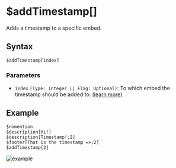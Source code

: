 # $addTimestamp[]
Adds a timestamp to a specific embed.

## Syntax
```
$addTimestamp[index]
```

### Parameters
- `index` `(Type: Integer || Flag: Optional)`: To which embed the timestamp should be added to. [(learn more)](../resources/embedIndexes.md)

## Example
```
$nomention
$description[Hi!]
$description[Timestamp!;2]
$footer[That is the timestamp =>;2]
$addTimestamp[2]
```
![example](https://user-images.githubusercontent.com/113303649/211189667-92fc90ff-0cca-4963-a649-8b39508d0968.png)

